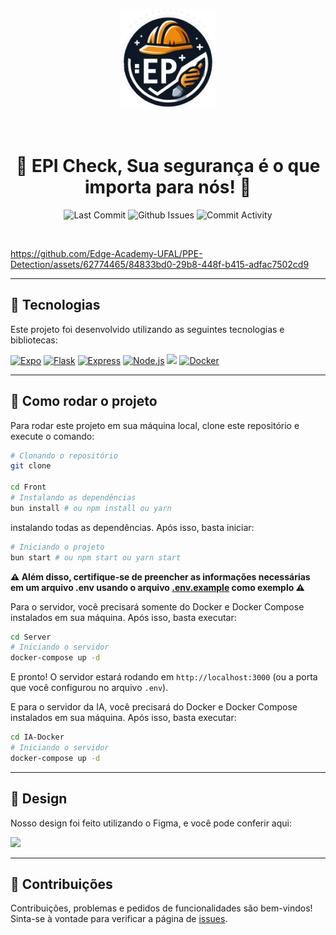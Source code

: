 <br>
<div align="center">
  <p>
    <img alt="PPE Detection's logo" src="https://github.com/edge-academy-ufal/ppe-detection/blob/main/Front/src/assets/icon.png" height="160" />
  </p>

<br>

# 👷 EPI Check, Sua segurança é o que importa para nós! 🦺

</div>

<p align="center">
  <img alt="Last Commit" src="https://img.shields.io/github/last-commit/edge-academy-ufal/ppe-detection?style=for-the-badge" />
  <img alt="Github Issues" src="https://img.shields.io/github/issues/edge-academy-ufal/ppe-detection?style=for-the-badge" />
  <img alt="Commit Activity" src="https://img.shields.io/github/commit-activity/m/edge-academy-ufal/ppe-detection?style=for-the-badge" />
</p>

<br>

<https://github.com/Edge-Academy-UFAL/PPE-Detection/assets/62774465/84833bd0-29b8-448f-b415-adfac7502cd9>

---

## 🧪 Tecnologias

Este projeto foi desenvolvido utilizando as seguintes tecnologias e bibliotecas:

<a href="https://expo.dev/" target="_blank"><img alt="Expo" height="30px" src="https://img.shields.io/badge/-Expo-000020?style=for-the-badge&logo=expo&logoColor=white" /></a>
<a href="https://flask.palletsprojects.com/en/2.0.x/" target="_blank"><img alt="Flask" height="30px" src="https://img.shields.io/badge/-Flask-FFFFFF?style=for-the-badge&logo=flask&logoColor=black" /></a>
<a href="https://expressjs.com/" target="_blank"><img alt="Express" height="31px" src="https://img.shields.io/badge/-Express-000000?style=for-the-badge&logo=express&logoColor=white" /></a>
<a href="https://nodejs.org/en/" target="_blank"><img alt="Node.js" height="30px" src="https://img.shields.io/badge/-Node.js-339933?style=for-the-badge&logo=node.js&logoColor=white" /></a>
<a href="https://www.prisma.io/"><img src="https://img.shields.io/badge/Prisma-2D3748?style=for-the-badge&logo=prisma&logoColor=white" height="30px"></a>
<a href="https://www.docker.com/" target="_blank"><img alt="Docker" height="30px" src="https://img.shields.io/badge/-Docker-2496ED?style=for-the-badge&logo=docker&logoColor=white" /></a>

---

## 🚀 Como rodar o projeto

Para rodar este projeto em sua máquina local, clone este repositório e execute o comando:

```sh
# Clonando o repositório
git clone

cd Front
# Instalando as dependências
bun install # ou npm install ou yarn
```

instalando todas as dependências. Após isso, basta iniciar:

```sh
# Iniciando o projeto
bun start # ou npm start ou yarn start
```

**⚠ Além disso, certifique-se de preencher as informações necessárias em um arquivo .env usando o arquivo [.env.example](https://github.com/edge-academy-ufal/ppe-detection/blob/main/Front/.env.example) como exemplo ⚠**

Para o servidor, você precisará somente do Docker e Docker Compose instalados em sua máquina. Após isso, basta executar:

```sh
cd Server
# Iniciando o servidor
docker-compose up -d
```

E pronto! O servidor estará rodando em `http://localhost:3000` (ou a porta que você configurou no arquivo `.env`).

E para o servidor da IA, você precisará do Docker e Docker Compose instalados em sua máquina. Após isso, basta executar:

```sh
cd IA-Docker
# Iniciando o servidor
docker-compose up -d
```

---

## 🎨 Design

Nosso design foi feito utilizando o Figma, e você pode conferir aqui:

<a href="https://www.figma.com/file/YwlF34b9IfuJyCeMBXfw3H/Wireframe?type=design"><img src="https://img.shields.io/badge/Figma-F24E1E?style=for-the-badge&logo=figma&logoColor=white" height="30px"></a>

---

## 🤝 Contribuições

Contribuições, problemas e pedidos de funcionalidades são bem-vindos!<br />Sinta-se à vontade para verificar a página de [issues](https://github.com/edge-academy-ufal/ppe-detection/issues).
